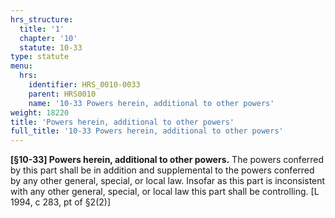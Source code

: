 ```yaml
---
hrs_structure:
  title: '1'
  chapter: '10'
  statute: 10-33
type: statute
menu:
  hrs:
    identifier: HRS_0010-0033
    parent: HRS0010
    name: '10-33 Powers herein, additional to other powers'
weight: 18220
title: 'Powers herein, additional to other powers'
full_title: '10-33 Powers herein, additional to other powers'
---
```

**[§10-33] Powers herein, additional to other powers.** The powers conferred by this part shall be in addition and supplemental to the powers conferred by any other general, special, or local law. Insofar as this part is inconsistent with any other general, special, or local law this part shall be controlling. [L 1994, c 283, pt of §2(2)]